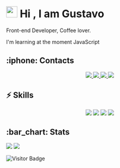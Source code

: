 # <img src="https://raw.githubusercontent.com/aemmadi/aemmadi/master/wave.gif" width="30px"> Hi , I am Gustavo
Front-end Developer, Coffee lover.

I'm learning at the moment JavaScript
<h2>
  :iphone: Contacts
</h2>
<p align=center>
  <a href="https://github.com/0NEHITKILL">
        <img src="https://camo.githubusercontent.com/4c51da250cdef5906bb8a72701595eaa4fb9b78422e87fe83321a30d51c84c06/68747470733a2f2f696d672e736869656c64732e696f2f62616467652f6769746875622d2532333130303030302e7376673f267374796c653d666f722d7468652d6261646765266c6f676f3d676974687562266c6f676f436f6c6f723d7768697465266c696e6b3d6d61696c746f3a68747470733a2f2f6769746875622e636f6d2f746574657573417261756a6f">
  </a>
  <a href="https://www.linkedin.com/in/gustavo-silva-623987215/">
     <img src="https://img.shields.io/badge/linkedin-%230077B5.svg?&style=for-the-badge&logo=linkedin&logoColor=white">
  </a>
  <a href="https://www.instagram.com/gustavo.048/">
     <img src="https://img.shields.io/badge/instagram-%23E4405F.svg?&style=for-the-badge&logo=instagram&logoColor=white">
    </a>
  <a href="https://www.facebook.com/Gustavo.174/">
     <img src="https://img.shields.io/badge/facebook-%231877F2.svg?&style=for-the-badge&logo=facebook&logoColor=white">
    </a>
</p>
<h2>
  ⚡ Skills
</h2>
<p align=center>
    <img src="https://camo.githubusercontent.com/93c855ae825c1757f3426f05a05f4949d3b786c5b22d0edb53143a9e8f8499f6/68747470733a2f2f696d672e736869656c64732e696f2f62616467652f4a6176615363726970742d3332333333303f7374796c653d666f722d7468652d6261646765266c6f676f3d6a617661736372697074266c6f676f436f6c6f723d463744463145">
    <img src="https://img.shields.io/badge/Python-FFD43B?style=for-the-badge&logo=python&logoColor=darkgreen">
    <img src="https://img.shields.io/badge/HTML5-E34F26?style=for-the-badge&logo=html5&logoColor=white">
    <img src="https://img.shields.io/badge/CSS3-1572B6?style=for-the-badge&logo=css3&logoColor=white">
</p>
<h2>
  :bar_chart: Stats
</h2>
<p>
  <img src="https://github-readme-stats.vercel.app/api?username=0NEHITKILL&show_icons=true&hide=issues">
  <img src="https://github-readme-stats.vercel.app/api/top-langs/?username=0NEHITKILL&layout=compact&show_icons=true)](https://github.com/anuraghazra/github-readme-stats">
</p>

![Visitor Badge](https://visitor-badge.laobi.icu/badge?page_id=0NEHITKILL.0NEHITKILL)
